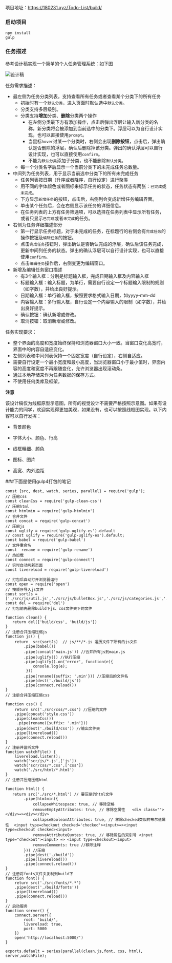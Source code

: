 项目地址：https://180231.xyz/Todo-List/build/


### 启动项目

```
npm install
gulp
```

### 任务描述

参考设计稿实现一个简单的个人任务管理系统：如下图

![设计稿](http://ww1.sinaimg.cn/large/0073y0I6gy1gg3qfe8jqij30zk0gon2k.jpg)

任务需求描述：

* 最左侧为任务分类列表，支持查看所有任务或者查看某个分类下的所有任务
    - 初始时有一个`默认分类`，进入页面时默认选中`默认分类`。
    - 分类支持多层级别。
    - 分类支持**增加**分类、**删除**分类两个操作
        - 在左侧分类最下方有添加操作，点击后弹出浮层让输入新分类的名称，新分类将会被添加到当前选中的分类下。浮层可以为自行设计实现，也可以直接使用`prompt`。
        - 当鼠标`hover`过某一个分类时，右侧会出现**删除按钮**，点击后，弹出确认是否删除的浮层，确认后删除掉该分类。弹出的确认浮层可以自行设计实现，也可以直接使用`confirm`。
        - 不能为`默认分类`添加子分类，也不能删除`默认分类`。
    * 每一个分类名字后显示一个当前分类下的未完成任务总数量。
* 中间列为任务列表，用于显示当前选中分类下的所有未完成任务
    - 任务列表按日期（升序或者降序，自行设定）进行聚类
    - 用不同的字体颜色或者图标来标示任务的状态，任务状态有两张：`已完成`或`未完成`。
    - 下方显示`新增任务`的按钮，点击后，右侧列会变成新增任务编辑界面。
    - 单击某个任务后，会在右侧显示该任务的详细信息。
    - 在任务列表的上方有任务筛选项，可以选择在任务列表中显示所有任务，或者只显示`已完成`或者`未完成`的任务。
* 右侧为任务详细描述部分
    - 第一行显示任务标题，对于未完成的任务，在标题行的右侧会有`完成任务`的操作按钮及`编辑任务`的按钮。
    - 点击`完成任务`按钮时，弹出确认是否确认完成的浮层，确认后该任务完成，更新中间列任务的状态。弹出的确认浮层可以自行设计实现，也可以直接使用`confirm`。
    - 点击`编辑任务`操作后，右侧变更为编辑窗口。
* 新增及编辑任务窗口描述
    - 有3个输入框：分别是标题输入框，完成日期输入框及内容输入框
    - 标题输入框：输入标题，为单行，需要自行设定一个标题输入限制的规则（如字数），并给出良好提示。
    - 日期输入框：单行输入框，按照要求格式输入日期，如yyyy-mm-dd
    - 内容输入框：多行输入框，自行设定一个内容输入的限制（如字数），并给出良好提示。
    - 确认按钮：确认新增或修改。
    - 取消按钮：取消新增或修改。

任务实现要求：

* 整个界面的高度和宽度始终保持和浏览器窗口大小一致。当窗口变化高宽时，界面中的内容自适应变化。
* 左侧列表和中间列表保持一个固定宽度（自行设定），右侧自适应。
* 需要自行设定一个最小宽度和最小高度，当浏览器窗口小于最小值时，界面内容的高度和宽度不再跟随变化，允许浏览器出现滚动条。
* 通过本地存储来作为任务数据的保存方式。
* 不使用任何类库及框架。

**注意**

该设计稿仅为线框原型示意图，所有的视觉设计不需要严格按照示意图。如果有设计能力的同学，欢迎实现得更加美观，如果没有，也可以按照线框图实现。以下内容可以自行发挥：

* 背景颜色

* 字体大小、颜色、行高

* 线框粗细、颜色

* 图标、图片

* 高宽、内外边距

  

###下面是使用gulp4打包的笔记

```
const {src, dest, watch, series, parallel} = require('gulp');
// 压缩css
const cleanCss = require('gulp-clean-css')
// 压缩html
const htmlmin = require('gulp-htmlmin')
// 合并文件
const concat = require('gulp-concat')
// 压缩js
const uglify = require('gulp-uglify-es').default
// const uglify = require('gulp-uglify-es').default;
const babel = require('gulp-babel')
// 文件重命名
const  rename = require('gulp-rename')
// 热加载
const connect = require('gulp-connect')
// 实时自动刷新页面
const livereload = require('gulp-livereload')

// 打包后自动打开浏览器运行
const open = require('open')
// 按顺序导入js文件
const sortJs = ['./src/js/util.js','./src/js/bulletBox.js','./src/js/categories.js','./src/js/taskList.js','./src/js/taskDetail.js','./src/js/main.js']
const del = require('del')
// 打包前先删除build下js、css文件夹下的文件

function clean() {
   return del(['build/css', 'build/js'])
}
// 注册合并压缩压缩js
function js() {
    return	src(sortJs)  // js/**/*.js 遍历文件下所有的js文件
        .pipe(babel())
		.pipe(concat('main.js')) //合并所有js到main.js
		.pipe(uglify()) //执行压缩
        .pipe(uglify().on('error', function(e){
            console.log(e);
         }))
		.pipe(rename({suffix: '.min'})) //压缩后的文件名 
		.pipe(dest('./build/js'))
        .pipe(connect.reload())
}
// 注册合并压缩压缩css

function css() {
    return src('./src/css/*.css') //压缩的文件
    .pipe(concat('style.css'))
    .pipe(cleanCss())
     .pipe(rename({suffix: '.min'}))
    .pipe(dest('./build/css')) //输出文件夹
    .pipe(livereload())
    .pipe(connect.reload())
}
// 注册并监听文件
function watchFile() {
    livereload.listen();
    watch('scr/js/*.js',['js'])
    watch('scr/css/*.css',['css'])
    watch('./src/html/*.html')
}
// 注册并压缩压缩html

function html() {
   return src('./src/*.html') // 要压缩的html文件
		.pipe(htmlmin({
            collapseWhitespace: true, // 移除空格
            removeEmptyAttributes: true, // 移除空属性   <div class=""></div>=><div></div>
            collapseBooleanAttributes: true, // 移除checked类似的布尔值属性  <input type=checkout checked='checked'><input>=><input type=checkout checked><input>
            removeAttributeQuotes: true, // 移除属性的双引号 <input type="checkout"><input> => <input type=checkout><input> 
            removeComments: true //移除注释
        })) //压缩
		.pipe(dest('./build'))
        .pipe(livereload())
        .pipe(connect.reload())
}
// 注册将fonts文件夹复制到build下
function font() {
    return src('./src/fonts/*.*') 
    .pipe(dest('./build/fonts'))
    .pipe(livereload())
    .pipe(connect.reload())
}
// 启动服务
function server() {
    connect.server({
        root: 'build/',
        livereload: true,
        port: 5000
    })
    open('http://localhost:5000/')
}

exports.default = series(parallel(clean,js,font, css, html), server,watchFile);
```

